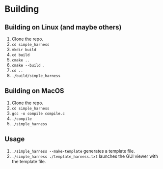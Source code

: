 # Building

## Building on Linux (and maybe others)

1. Clone the repo.
2. `cd simple_harness`
3. `mkdir build`
4. `cd build`
5. `cmake ..`
6. `cmake --build .`
7. `cd ..`
8. `./build/simple_harness`

## Building on MacOS
1. Clone the repo.
2. `cd simple_harness`
3. `gcc -o compile compile.c`
4. `./compile`
5. `./simple_harness`

## Usage

1. `./simple_harness --make-template` generates a template file.
2. `./simple_harness ./template_harness.txt` launches the GUI viewer with the template file.

